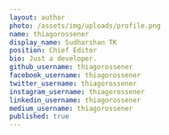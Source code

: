 ```yaml
---
layout: author
photo: /assets/img/uploads/profile.png
name: thiagorossener
display_name: Sudharshan TK
position: Chief Editor
bio: Just a developer.
github_username: thiagorossener
facebook_username: thiagorossener
twitter_username: thiagorossener
instagram_username: thiagorossener
linkedin_username: thiagorossener
medium_username: thiagorossener
published: true
---
```

